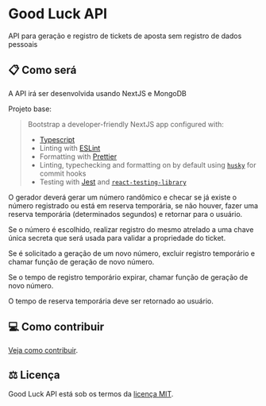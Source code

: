 # Good Luck API

API para geração e registro de tickets de aposta sem registro de dados pessoais

## 📋 Como será

A API irá ser desenvolvida usando NextJS e MongoDB

Projeto base:

> Bootstrap a developer-friendly NextJS app configured with:
>
> - [Typescript](https://www.typescriptlang.org/)
> - Linting with [ESLint](https://eslint.org/)
> - Formatting with [Prettier](https://prettier.io/)
> - Linting, typechecking and formatting on by default using [`husky`](https://github.com/typicode/husky) for commit hooks
> - Testing with [Jest](https://jestjs.io/) and [`react-testing-library`](https://testing-library.com/docs/react-testing-library/intro)

O gerador deverá gerar um número randômico e checar se já existe o número registrado ou está em reserva temporária, se não houver, fazer uma reserva temporária (determinados segundos) e retornar para o usuário.

Se o número é escolhido, realizar registro do mesmo atrelado a uma chave única secreta que será usada para validar a propriedade do ticket.

Se é solicitado a geração de um novo número, excluir registro temporário e chamar função de geração de novo número.

Se o tempo de registro temporário expirar, chamar função de geração de novo número. 

O tempo de reserva temporária deve ser retornado ao usuário.

## 💻 Como contribuir

[Veja como contribuir](./CONTRIBUTING.md).

## ⚖️ Licença

Good Luck API está sob os termos da [licença MIT](./LICENSE).

